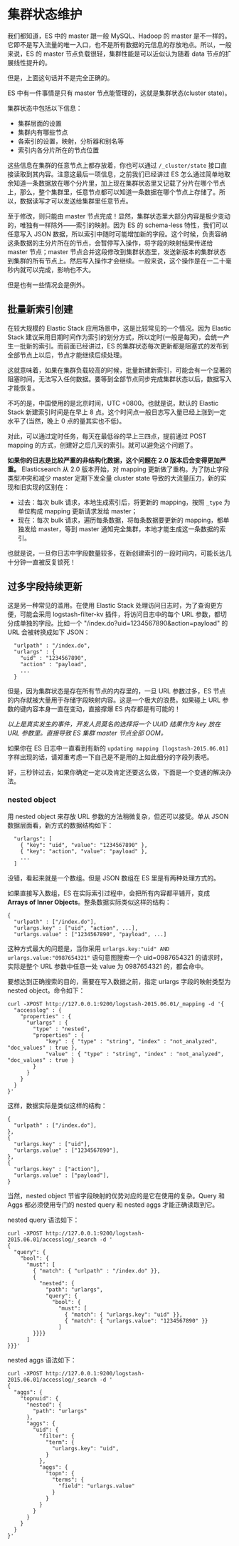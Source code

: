 # 集群状态维护

我们都知道，ES 中的 master 跟一般 MySQL、Hadoop 的 master 是不一样的。它即不是写入流量的唯一入口，也不是所有数据的元信息的存放地点。所以，一般来说，ES 的 master 节点负载很轻，集群性能是可以近似认为随着 data 节点的扩展线性提升的。

但是，上面这句话并不是完全正确的。

ES 中有一件事情是只有 master 节点能管理的，这就是集群状态(cluster state)。

集群状态中包括以下信息：

* 集群层面的设置
* 集群内有哪些节点
* 各索引的设置，映射，分析器和别名等
* 索引内各分片所在的节点位置

这些信息在集群的任意节点上都存放着，你也可以通过 `/_cluster/state` 接口直接读取到其内容。注意这最后一项信息，之前我们已经讲过 ES 怎么通过简单地取余知道一条数据放在哪个分片里，加上现在集群状态里又记载了分片在哪个节点上，那么，整个集群里，任意节点都可以知道一条数据在哪个节点上存储了。所以，数据读写才可以发送给集群里任意节点。

至于修改，则只能由 master 节点完成！显然，集群状态里大部分内容是极少变动的，唯独有一样除外——索引的映射。因为 ES 的 schema-less 特性，我们可以任意写入 JSON 数据，所以索引中随时可能增加新的字段。这个时候，负责容纳这条数据的主分片所在的节点，会暂停写入操作，将字段的映射结果传递给 master 节点；master 节点合并这段修改到集群状态里，发送新版本的集群状态到集群的所有节点上。然后写入操作才会继续。一般来说，这个操作是在一二十毫秒内就可以完成，影响也不大。

但是也有一些情况会是例外。

## 批量新索引创建

在较大规模的 Elastic Stack 应用场景中，这是比较常见的一个情况。因为 Elastic Stack 建议采用日期时间作为索引的划分方式，所以定时(一般是每天)，会统一产生一批新的索引。而前面已经讲过，ES 的集群状态每次更新都是阻塞式的发布到全部节点上以后，节点才能继续后续处理。

这就意味着，如果在集群负载较高的时候，批量新建新索引，可能会有一个显著的阻塞时间，无法写入任何数据。要等到全部节点同步完成集群状态以后，数据写入才能恢复。

不巧的是，中国使用的是北京时间，UTC +0800。也就是说，默认的 Elastic Stack 新建索引时间是在早上 8 点。这个时间点一般日志写入量已经上涨到一定水平了(当然，晚上 0 点的量其实也不低)。

对此，可以通过定时任务，每天在最低谷的早上三四点，提前通过 POST mapping 的方式，创建好之后几天的索引。就可以避免这个问题了。

**如果你的日志是比较严重的非结构化数据，这个问题在 2.0 版本后会变得更加严重。** Elasticsearch 从 2.0 版本开始，对 mapping 更新做了重构。为了防止字段类型冲突和减少 master 定期下发全量 cluster state 导致的大流量压力，新的实现和旧实现的区别在：

* 过去：每次 bulk 请求，本地生成索引后，将更新的 mapping，按照 `_type` 为单位构成 mapping 更新请求发给 master；
* 现在：每次 bulk 请求，遍历每条数据，将每条数据要更新的 mapping，都单独发给 master，等到 master 通知完全集群，本地才能生成这一条数据的索引。

也就是说，一旦你日志中字段数量较多，在新创建索引的一段时间内，可能长达几十分钟一直被反复锁死！

## 过多字段持续更新

这是另一种常见的滥用。在使用 Elastic Stack 处理访问日志时，为了查询更方便，可能会采用 logstash-filter-kv 插件，将访问日志中的每个 URL 参数，都切分成单独的字段。比如一个 "/index.do?uid=1234567890&action=payload" 的 URL 会被转换成如下 JSON：

```
  "urlpath" : "/index.do",
  "urlargs" : {
    "uid" : "1234567890",
    "action" : "payload",
    ...
  }
```

但是，因为集群状态是存在所有节点的内存里的，一旦 URL 参数过多，ES 节点的内存就被大量用于存储字段映射内容。这是一个极大的浪费。如果碰上 URL 参数的键内容本身一直在变动，直接撑爆 ES 内存都是有可能的！

*以上是真实发生的事件，开发人员莫名的选择将一个 UUID 结果作为 key 放在 URL 参数里。直接导致 ES 集群 master 节点全部 OOM。*

如果你在 ES 日志中一直看到有新的 `updating mapping [logstash-2015.06.01]` 字样出现的话，请郑重考虑一下自己是不是用的上如此细分的字段列表吧。

好，三秒钟过去，如果你确定一定以及肯定还要这么做，下面是一个变通的解决办法。

### nested object

用 nested object 来存放 URL 参数的方法稍微复杂，但还可以接受。单从 JSON 数据层面看，新方式的数据结构如下：

```
  "urlargs": [
    { "key": "uid", "value": "1234567890" },
    { "key": "action", "value": "payload" },
    ...
  ]
```

没错，看起来就是一个数组。但是 JSON 数组在 ES 里是有两种处理方式的。

如果直接写入数组，ES 在实际索引过程中，会把所有内容都平铺开，变成 **Arrays of Inner Objects**。整条数据实际类似这样的结构：

```
{
  "urlpath" : ["/index.do"],
  "urlargs.key" : ["uid", "action", ...],
  "urlargs.value" : ["1234567890", "payload", ...]
```

这种方式最大的问题是，当你采用 `urlargs.key:"uid" AND urlargs.value:"0987654321"` 语句意图搜索一个 uid=0987654321 的请求时，实际是整个 URL 参数中任意一处 value 为 0987654321 的，都会命中。

要想达到正确搜索的目的，需要在写入数据之前，指定 urlargs 字段的映射类型为 nested object。命令如下：

```
curl -XPOST http://127.0.0.1:9200/logstash-2015.06.01/_mapping -d '{
  "accesslog" : {
    "properties" : {
      "urlargs" : {
        "type" : "nested",
        "properties" : {
            "key" : { "type" : "string", "index" : "not_analyzed", "doc_values" : true },
            "value" : { "type" : "string", "index" : "not_analyzed", "doc_values" : true }
        }
      }
    }
  } 
}'
```

这样，数据实际是类似这样的结构：

```
{
  "urlpath" : ["/index.do"],
},
{
  "urlargs.key" : ["uid"],
  "urlargs.value" : ["1234567890"],
},
{
  "urlargs.key" : ["action"],
  "urlargs.value" : ["payload"],
}
```

当然，nested object 节省字段映射的优势对应的是它在使用的复杂。Query 和 Aggs 都必须使用专门的 nested query 和 nested aggs 才能正确读取到它。

nested query 语法如下：

```
curl -XPOST http://127.0.0.1:9200/logstash-2015.06.01/accesslog/_search -d '
{
  "query": {
    "bool": {
      "must": [
        { "match": { "urlpath" : "/index.do" }}, 
        {
          "nested": {
            "path": "urlargs", 
            "query": {
              "bool": {
                "must": [ 
                  { "match": { "urlargs.key": "uid" }},
                  { "match": { "urlargs.value": "1234567890" }}
                ]
        }}}}
      ]
}}}'
```

nested aggs 语法如下：

```
curl -XPOST http://127.0.0.1:9200/logstash-2015.06.01/accesslog/_search -d '
{
  "aggs": {
    "topnuid": {
      "nested": {
        "path": "urlargs"
      },
      "aggs": {
        "uid": {
          "filter": {
            "term": {
              "urlargs.key": "uid",
            }
          },
          "aggs": {
            "topn": {
              "terms": { 
                "field": "urlargs.value"
              }
            }
          }
        }
      }
    }
  }
}'
```
